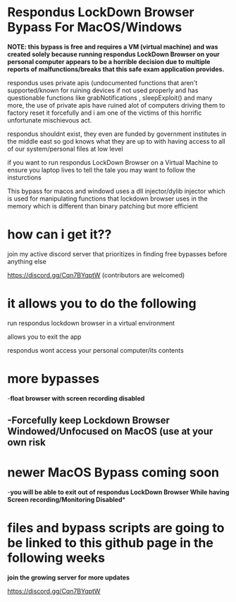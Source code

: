 # Respondus LockDown Browser Bypass For MacOS/Windows

**NOTE: this bypass is free and requires a VM (virtual machine) and was created solely because running respondus LockDown Browser on your personal computer appears to be a horrible decision due to multiple reports of malfunctions/breaks that this safe exam application provides.**

respondus uses private apis (undocumented functions that aren't supported/known for ruining devices if not used properly and has questionable functions like grabNotifications , sleepExploit() and many more, the use of private apis have ruined alot of computers driving them to factory reset it forcefully and i am one of the victims of this horrific unfortunate mischievous act.

respondus shouldnt exist, they even are funded by government institutes in the middle east so god knows what they are up to with having access to all of our system/personal files at low level

if you want to run respondus LockDown Browser on a Virtual Machine to ensure you laptop lives to tell the tale you may want to follow the insturctions

This bypass for macos and windowd uses a dll injector/dylib injector which is used for manipulating functions that lockdown browser uses in the memory which is different than binary patching but more efficient

# how can i get it?? #
join my active discord server that prioritizes in finding free bypasses before anything else

https://discord.gg/Cqn7BYqptW (contributors are welcomed)

# it allows you to do the following #

run respondus lockdown browser in a virtual environment

allows you to exit the app

respondus wont access your personal computer/its contents

# more bypasses #

-**float browser with screen recording disabled**

-**Forcefully keep Lockdown Browser Windowed/Unfocused on MacOS (use at your own risk**
---------------------------------------

# newer MacOS Bypass coming soon #

-**you will be able to exit out of respondus LockDown Browser While having Screen recording/Monitoring Disabled***

# files and bypass scripts are going to be linked to this github page in the following weeks #

**join the growing server for more updates**

https://discord.gg/Cqn7BYqptW

